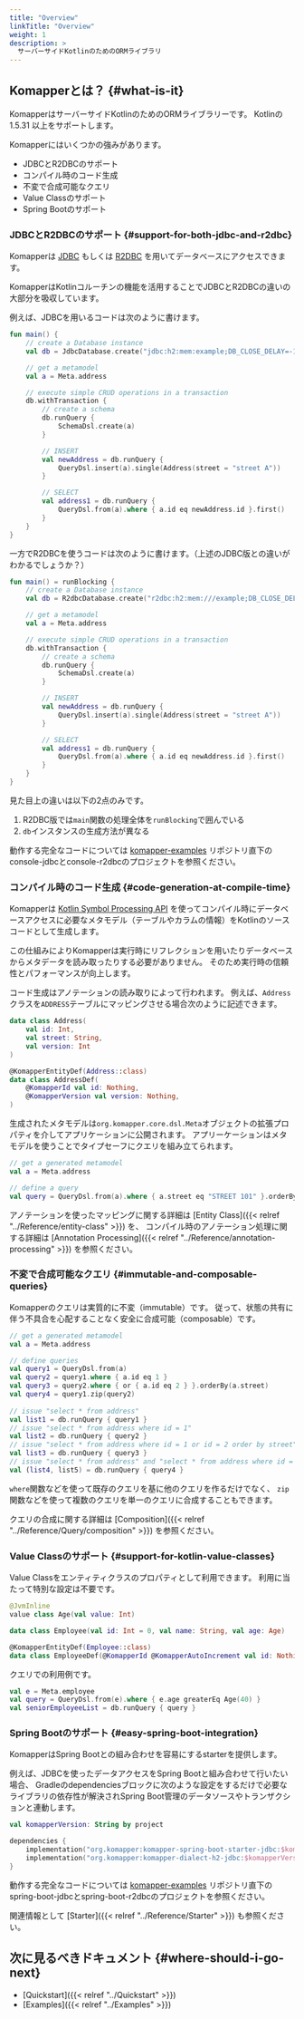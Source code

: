 ```yaml
---
title: "Overview"
linkTitle: "Overview"
weight: 1
description: >
  サーバーサイドKotlinのためのORMライブラリ
---
```


## Komapperとは？ {#what-is-it}

KomapperはサーバーサイドKotlinのためのORMライブラリーです。
Kotlinの 1.5.31 以上をサポートします。

Komapperにはいくつかの強みがあります。

- JDBCとR2DBCのサポート
- コンパイル時のコード生成
- 不変で合成可能なクエリ
- Value Classのサポート
- Spring Bootのサポート

### JDBCとR2DBCのサポート {#support-for-both-jdbc-and-r2dbc}

Komapperは [JDBC](https://jcp.org/en/jsr/detail?id=221) もしくは
[R2DBC](https://r2dbc.io/) を用いてデータベースにアクセスできます。

KomapperはKotlinコルーチンの機能を活用することでJDBCとR2DBCの違いの大部分を吸収しています。

例えば、JDBCを用いるコードは次のように書けます。

```kotlin
fun main() {
    // create a Database instance
    val db = JdbcDatabase.create("jdbc:h2:mem:example;DB_CLOSE_DELAY=-1")

    // get a metamodel
    val a = Meta.address

    // execute simple CRUD operations in a transaction
    db.withTransaction {
        // create a schema
        db.runQuery {
            SchemaDsl.create(a)
        }

        // INSERT
        val newAddress = db.runQuery {
            QueryDsl.insert(a).single(Address(street = "street A"))
        }

        // SELECT
        val address1 = db.runQuery {
            QueryDsl.from(a).where { a.id eq newAddress.id }.first()
        }
    }
}
```

一方でR2DBCを使うコードは次のように書けます。（上述のJDBC版との違いがわかるでしょうか？）

```kotlin
fun main() = runBlocking {
    // create a Database instance
    val db = R2dbcDatabase.create("r2dbc:h2:mem:///example;DB_CLOSE_DELAY=-1")

    // get a metamodel
    val a = Meta.address

    // execute simple CRUD operations in a transaction
    db.withTransaction {
        // create a schema
        db.runQuery {
            SchemaDsl.create(a)
        }

        // INSERT
        val newAddress = db.runQuery {
            QueryDsl.insert(a).single(Address(street = "street A"))
        }

        // SELECT
        val address1 = db.runQuery {
            QueryDsl.from(a).where { a.id eq newAddress.id }.first()
        }
    }
}
```

見た目上の違いは以下の2点のみです。

1. R2DBC版では`main`関数の処理全体を`runBlocking`で囲んでいる
2. `db`インスタンスの生成方法が異なる

動作する完全なコードについては [komapper-examples](https://github.com/komapper/komapper-examples)
リポジトリ直下のconsole-jdbcとconsole-r2dbcのプロジェクトを参照ください。

### コンパイル時のコード生成 {#code-generation-at-compile-time}

Komapperは [Kotlin Symbol Processing API](https://github.com/google/ksp)
を使ってコンパイル時にデータベースアクセスに必要なメタモデル（テーブルやカラムの情報）をKotlinのソースコードとして生成します。

この仕組みによりKomapperは実行時にリフレクションを用いたりデータベースからメタデータを読み取ったりする必要がありません。
そのため実行時の信頼性とパフォーマンスが向上します。

コード生成はアノテーションの読み取りによって行われます。
例えば、`Address`クラスを`ADDRESS`テーブルにマッピングさせる場合次のように記述できます。

```kotlin
data class Address(
    val id: Int,
    val street: String,
    val version: Int
)

@KomapperEntityDef(Address::class)
data class AddressDef(
    @KomapperId val id: Nothing,
    @KomapperVersion val version: Nothing,
)
```

生成されたメタモデルは`org.komapper.core.dsl.Meta`オブジェクトの拡張プロパティを介してアプリケーションに公開されます。
アプリーケーションはメタモデルを使うことでタイプセーフにクエリを組み立てられます。

```kotlin
// get a generated metamodel
val a = Meta.address

// define a query
val query = QueryDsl.from(a).where { a.street eq "STREET 101" }.orderBy(a.id)
```

アノテーションを使ったマッピングに関する詳細は
[Entity Class]({{< relref "../Reference/entity-class" >}}) を、
コンパイル時のアノテーション処理に関する詳細は
[Annotation Processing]({{< relref "../Reference/annotation-processing" >}}) を参照ください。

### 不変で合成可能なクエリ {#immutable-and-composable-queries}

Komapperのクエリは実質的に不変（immutable）です。
従って、状態の共有に伴う不具合を心配することなく安全に合成可能（composable）です。

```kotlin
// get a generated metamodel
val a = Meta.address

// define queries
val query1 = QueryDsl.from(a)
val query2 = query1.where { a.id eq 1 }
val query3 = query2.where { or { a.id eq 2 } }.orderBy(a.street)
val query4 = query1.zip(query2)
    
// issue "select * from address"
val list1 = db.runQuery { query1 }
// issue "select * from address where id = 1"
val list2 = db.runQuery { query2 }
// issue "select * from address where id = 1 or id = 2 order by street"
val list3 = db.runQuery { query3 }
// issue "select * from address" and "select * from address where id = 1"
val (list4, list5) = db.runQuery { query4 }
```

`where`関数などを使って既存のクエリを基に他のクエリを作るだけでなく、
`zip`関数などを使って複数のクエリを単一のクエリに合成することもできます。

クエリの合成に関する詳細は [Composition]({{< relref "../Reference/Query/composition" >}}) を参照ください。

### Value Classのサポート {#support-for-kotlin-value-classes}

Value Classをエンティティクラスのプロパティとして利用できます。 利用に当たって特別な設定は不要です。

```kotlin
@JvmInline
value class Age(val value: Int)

data class Employee(val id: Int = 0, val name: String, val age: Age)

@KomapperEntityDef(Employee::class)
data class EmployeeDef(@KomapperId @KomapperAutoIncrement val id: Nothing)
```

クエリでの利用例です。

```kotlin
val e = Meta.employee
val query = QueryDsl.from(e).where { e.age greaterEq Age(40) }
val seniorEmployeeList = db.runQuery { query }
```

### Spring Bootのサポート {#easy-spring-boot-integration}

KomapperはSpring Bootとの組み合わせを容易にするstarterを提供します。

例えば、JDBCを使ったデータアクセスをSpring Bootと組み合わせて行いたい場合、
Gradleのdependenciesブロックに次のような設定をするだけで必要なライブラリの依存性が解決されSpring Boot管理のデータソースやトランザクションと連動します。

```kotlin
val komapperVersion: String by project

dependencies {
    implementation("org.komapper:komapper-spring-boot-starter-jdbc:$komapperVersion")
    implementation("org.komapper:komapper-dialect-h2-jdbc:$komapperVersion")
}
```

動作する完全なコードについては [komapper-examples](https://github.com/komapper/komapper-examples)
リポジトリ直下のspring-boot-jdbcとspring-boot-r2dbcのプロジェクトを参照ください。

関連情報として [Starter]({{< relref "../Reference/Starter" >}}) も参照ください。

## 次に見るべきドキュメント {#where-should-i-go-next}

* [Quickstart]({{< relref "../Quickstart" >}})
* [Examples]({{< relref "../Examples" >}})

